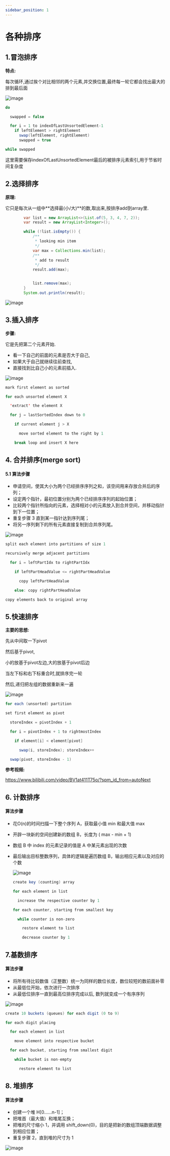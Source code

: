 ```yaml
---
sidebar_position: 1
---
```




# 各种排序

## 1.冒泡排序


**特点:**

每次循环,通过挨个对比相邻的两个元素,并交换位置,最终每一轮它都会找出最大的排到最后面

![image](asserts/images/strip-20210722172149013.gif)

```java
do

  swapped = false

  for i = 1 to indexOfLastUnsortedElement-1
    if leftElement > rightElement
      swap(leftElement, rightElement)
      swapped = true

while swapped
```

这里需要保存indexOfLastUnsortedElement最后的被排序元素索引,用于节省时间复杂度



## 2.选择排序

**原理:**

它只是每次从一组中**选择最(小/大)**的数,取出来,按排序add到array里.

```java
        var list = new ArrayList<>(List.of(5, 3, 4, 7, 2));
        var result = new ArrayList<Integer>();

        while (!list.isEmpty()) {
            /**
             * looking min item
             */
            var max = Collections.min(list);
            /**
             * add to result
             */
            result.add(max);


            list.remove(max);
        }
        System.out.println(result);

```

![image](asserts/images/strip-20210722172131496.gif)









## 3.插入排序

**步骤:**

它是先把第二个元素开始.

- 看一下自己的前面的元素是否大于自己,
- 如果大于自己就继续往前查找,
- 直接找到比自己小的元素前插入.





![image](asserts/images/strip-20210722172049933.gif)

```java
mark first element as sorted

for each unsorted element X

  'extract' the element X

  for j = lastSortedIndex down to 0

    if current element j > X

      move sorted element to the right by 1

    break loop and insert X here
```



## 4. 合并排序(merge sort)

#### 5.1 算法步骤

- 申请空间，使其大小为两个已经排序序列之和，该空间用来存放合并后的序列；
- 设定两个指针，最初位置分别为两个已经排序序列的起始位置；
- 比较两个指针所指向的元素，选择相对小的元素放入到合并空间，并移动指针到下一位置；
- 重复步骤 3 直到某一指针达到序列尾；
- 将另一序列剩下的所有元素直接复制到合并序列尾。

![image](asserts/images/strip-20210722171936261.gif)

```java
split each element into partitions of size 1

recursively merge adjacent partitions

  for i = leftPartIdx to rightPartIdx

    if leftPartHeadValue <= rightPartHeadValue

      copy leftPartHeadValue

    else: copy rightPartHeadValue

copy elements back to original array

```



## 5.快速排序

**主要的思想:**

先从中间取一下pivot

然后基于pivot,

小的放基于pivot左边,大的放基于pivot后边

当左下标和右下标重合时,就排序完一轮

然后,递归把左组的数据重新来一遍



![image](asserts/images/strip-20210722171912312.gif)

```java
for each (unsorted) partition

set first element as pivot

  storeIndex = pivotIndex + 1

  for i = pivotIndex + 1 to rightmostIndex

    if element[i] < element[pivot]

      swap(i, storeIndex); storeIndex++

  swap(pivot, storeIndex - 1)
```

**参考视频:**

https://www.bilibili.com/video/BV1at411T75o/?spm_id_from=autoNext



## 6. 计数排序

####  算法步骤

- 花O(n)的时间扫描一下整个序列 A，获取最小值 min 和最大值 max

- 开辟一块新的空间创建新的数组 B，长度为 ( max - min + 1)

- 数组 B 中 index 的元素记录的值是 A 中某元素出现的次数

- 最后输出目标整数序列，具体的逻辑是遍历数组 B，输出相应元素以及对应的个数

  ![image](asserts/images/strip.gif)

  ```java
  create key (counting) array

  for each element in list

    increase the respective counter by 1

  for each counter, starting from smallest key

    while counter is non-zero

      restore element to list

      decrease counter by 1
  ```



## 7.基数排序

#### 算法步骤

- 将所有待比较数值（正整数）统一为同样的数位长度，数位较短的数前面补零
- 从最低位开始，依次进行一次排序
- 从最低位排序一直到最高位排序完成以后, 数列就变成一个有序序列

![image](asserts/images/strip-20210722172532660.gif)

```java
create 10 buckets (queues) for each digit (0 to 9)

for each digit placing

  for each element in list

    move element into respective bucket

  for each bucket, starting from smallest digit

    while bucket is non-empty

      restore element to list
```



## 8. 堆排序

####  算法步骤

- 创建一个堆 H[0……n-1]；
- 把堆首（最大值）和堆尾互换；
- 把堆的尺寸缩小 1，并调用 shift_down(0)，目的是把新的数组顶端数据调整到相应位置；
- 重复步骤 2，直到堆的尺寸为 1



![image](asserts/images/strip-20210722173120814.gif)
